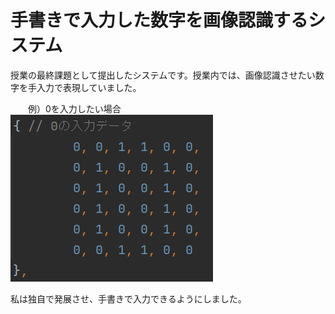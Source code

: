 # 手書きで入力した数字を画像認識するシステム

授業の最終課題として提出したシステムです。授業内では、画像認識させたい数字を手入力で表現していました。

　　例）0を入力したい場合
![0を入力したい場合](入力例.png)

私は独自で発展させ、手書きで入力できるようにしました。
